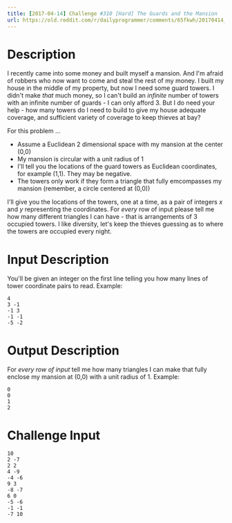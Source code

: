 ```yaml
---
title: [2017-04-14] Challenge #310 [Hard] The Guards and the Mansion
url: https://old.reddit.com/r/dailyprogrammer/comments/65fkwh/20170414_challenge_310_hard_the_guards_and_the/
---
```


# Description

I recently came into some money and built myself a mansion. And I'm afraid of robbers who now want to come and steal the rest of my money. I built my house in the middle of my property, but now I need some guard towers. I didn't make *that* much money, so I can't build an *infinite* number of towers with an infinite number of guards - I can only afford 3. But I do need your help - how many towers do I need to build to give my house adequate coverage, and sufficient variety of coverage to keep thieves at bay?

For this problem ...

- Assume a Euclidean 2 dimensional space with my mansion at the center (0,0)
- My mansion is circular with a unit radius of 1
- I'll tell you the locations of the guard towers as Euclidean coordinates, for example (1,1). They may be negative.
- The towers only work if they form a triangle that fully emcompasses my mansion (remember, a circle centered at (0,0))

I'll give you the locations of the towers, one at a time, as a pair of integers *x* and *y* representing the coordinates. For *every* row of input please tell me how many different triangles I can have - that is arrangements of 3 occupied towers. I like diversity, let's keep the thieves guessing as to where the towers are occupied every night.

# Input Description

You'll be given an integer on the first line telling you how many lines of tower coordinate pairs to read. Example:

    4
    3 -1
    -1 3
    -1 -1
    -5 -2

# Output Description

For *every row of input* tell me how many triangles I can make that fully enclose my mansion at (0,0) with a unit radius of 1. Example:

    0
    0
    1
    2

# Challenge Input

    10
    2 -7
    2 2
    4 -9
    -4 -6
    9 3
    -8 -7
    6 0
    -5 -6
    -1 -1
    -7 10
